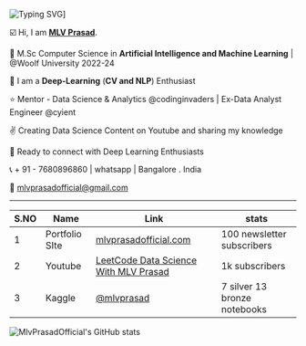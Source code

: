 ![Typing SVG](https://readme-typing-svg.demolab.com?font=Fira+Code&pause=1000&color=00F725&multiline=true&width=700&height=100&lines=This+is+MLV+PRASAD;Mentor+-+Data+Science+and+Analytics;Kaggle+Expert+%7C+M.sc+Computer+Science+(A.I+and+M.L))]


☑️ Hi, I am [**MLV Prasad**](https://www.linkedin.com/in/mlvprasadofficial/).

🥇 M.Sc Computer Science in **Artificial Intelligence and Machine Learning** | @Woolf University 2022-24

💫 I am a **Deep-Learning** (**CV and NLP**) Enthusiast

⭐ Mentor - Data Science & Analytics @codinginvaders | Ex-Data Analyst Engineer @cyient

✌️ Creating Data Science Content on Youtube and sharing my knowledge

🤝 Ready to connect with Deep Learning Enthusiasts 

📞 + 91 - 7680896860 | whatsapp | Bangalore . India

📩  mlvprasadofficial@gmail.com


 ---

| S.NO | Name  | Link | stats |
|----------|----------|----------|----|
| 1 | Portfolio SIte | [mlvprasadofficial.com](www.mlvprasadofficial.com) | 100 newsletter subscribers |
| 2 | Youtube | [LeetCode Data Science With MLV Prasad](https://www.youtube.com/channel/UCSikPPf1TKQuemjF8tI3buQ)  | 1k subscribers | 
| 3 | Kaggle  | [@mlvprasad](https://www.kaggle.com/mlvprasad) |  7 silver 13 bronze notebooks | 










![MlvPrasadOfficial's GitHub stats](https://github-readme-stats.vercel.app/api?username=MlvPrasadOfficial&show_icons=true&theme=radical)
